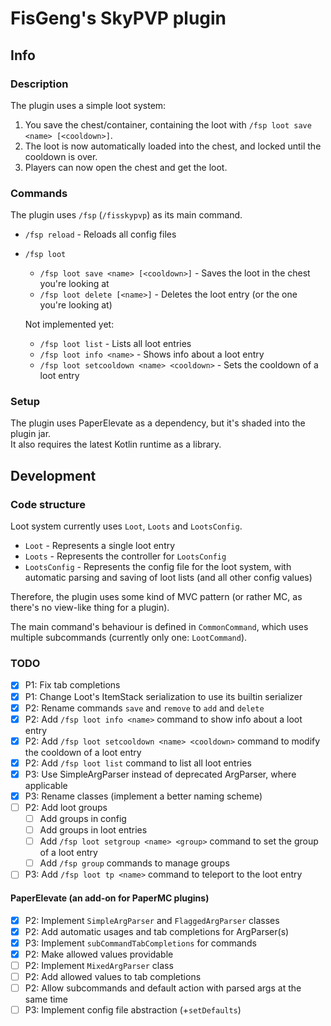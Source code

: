 # FisGeng's SkyPVP plugin

## Info

### Description

The plugin uses a simple loot system:

1. You save the chest/container, containing the loot with `/fsp loot save <name> [<cooldown>]`.
2. The loot is now automatically loaded into the chest, and locked until the cooldown is over.
3. Players can now open the chest and get the loot.

### Commands

The plugin uses `/fsp` (`/fisskypvp`) as its main command.

- `/fsp reload` - Reloads all config files
- `/fsp loot`
    - `/fsp loot save <name> [<cooldown>]` - Saves the loot in the chest you're looking at
    - `/fsp loot delete [<name>]` - Deletes the loot entry (or the one you're looking at)

  Not implemented yet:
    - `/fsp loot list` - Lists all loot entries
    - `/fsp loot info <name>` - Shows info about a loot entry
    - `/fsp loot setcooldown <name> <cooldown>` - Sets the cooldown of a loot entry

### Setup

The plugin uses PaperElevate as a dependency, but it's shaded into the plugin jar.<br/>
It also requires the latest Kotlin runtime as a library.

## Development

### Code structure

Loot system currently uses `Loot`, `Loots` and `LootsConfig`.

- `Loot` - Represents a single loot entry
- `Loots` - Represents the controller for `LootsConfig`
- `LootsConfig` - Represents the config file for the loot system,
with automatic parsing and saving of loot lists (and all other config values)

Therefore, the plugin uses some kind of MVC pattern (or rather MC, as there's no view-like thing for a plugin).

The main command's behaviour is defined in `CommonCommand`,
which uses multiple subcommands (currently only one: `LootCommand`).

### TODO

- [x] P1: Fix tab completions
- [x] P1: Change Loot's ItemStack serialization to use its builtin serializer
- [x] P2: Rename commands `save` and `remove` to `add` and `delete`
- [x] P2: Add `/fsp loot info <name>` command to show info about a loot entry
- [x] P2: Add `/fsp loot setcooldown <name> <cooldown>` command to modify the cooldown of a loot entry
- [x] P2: Add `/fsp loot list` command to list all loot entries
- [x] P3: Use SimpleArgParser instead of deprecated ArgParser, where applicable
- [x] P3: Rename classes (implement a better naming scheme)
- [ ] P2: Add loot groups
  - [ ] Add groups in config
  - [ ] Add groups in loot entries
  - [ ] Add `/fsp loot setgroup <name> <group>` command to set the group of a loot entry
  - [ ] Add `/fsp group` commands to manage groups
- [ ] P3: Add `/fsp loot tp <name>` command to teleport to the loot entry

#### PaperElevate (an add-on for PaperMC plugins)
- [x] P2: Implement `SimpleArgParser` and `FlaggedArgParser` classes
- [x] P2: Add automatic usages and tab completions for ArgParser(s)
- [x] P3: Implement `subCommandTabCompletions` for commands
- [x] P2: Make allowed values providable
- [ ] P2: Implement `MixedArgParser` class
- [ ] P2: Add allowed values to tab completions
- [ ] P2: Allow subcommands and default action with parsed args at the same time
- [ ] P3: Implement config file abstraction (+`setDefaults`)